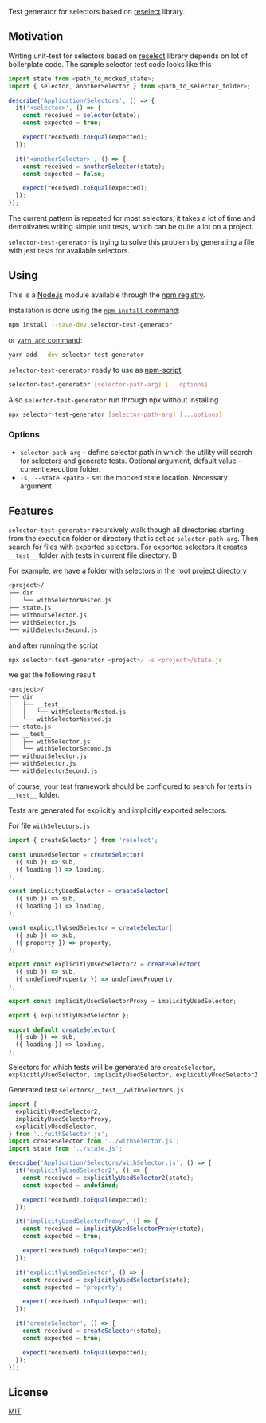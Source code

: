 Test generator for selectors based on [reselect](https://www.npmjs.com/package/reselect) library.

## Motivation

Writing unit-test for selectors based on [reselect](https://www.npmjs.com/package/reselect) library depends on lot of boilerplate code. The sample selector test code looks like this

```js
import state from <path_to_mocked_state>;
import { selector, anotherSelector } from <path_to_selector_folder>;

describe('Application/Selectors', () => {
  it('<selector>', () => {
    const received = selector(state);
    const expected = true;

    expect(received).toEqual(expected);
  });

  it('<anotherSelector>', () => {
    const received = anotherSelector(state);
    const expected = false;

    expect(received).toEqual(expected);
  });
});
```

The current pattern is repeated for most selectors, it takes a lot of time and demotivates writing simple unit tests, which can be quite a lot on a project.

`selector-test-generator` is trying to solve this problem by generating a file with jest tests for available selectors.

## Using

This is a [Node.js](https://nodejs.org/en/) module available through the
[npm registry](https://www.npmjs.com/).

Installation is done using the
[`npm install` command](https://docs.npmjs.com/getting-started/installing-npm-packages-locally):

```bash
npm install --save-dev selector-test-generator
```

or [`yarn add` command](https://yarnpkg.com/lang/en/docs/cli/add/#toc-adding-dependencies):

```bash
yarn add --dev selector-test-generator
```

`selector-test-generator` ready to use as [npm-script](https://docs.npmjs.com/misc/scripts)

```bash
selector-test-generator [selector-path-arg] [...options]
```

Also `selector-test-generator` run through npx without installing

```bash
npx selector-test-generator [selector-path-arg] [...options]
```

### Options

- `selector-path-arg` - define selector path in which the utility will search for selectors and generate tests. Optional argument, default value - current execution folder.
- `-s, --state <path>` - set the mocked state location. Necessary argument

## Features

`selector-test-generator` recursively walk though all directories starting from the execution folder or directory that is set as `selector-path-arg`. Then search for files with exported selectors. For exported selectors it creates `__test__` folder with tests in current file directory. B

For example, we have a folder with selectors in the root project directory

```bash
<project>/
├── dir
│   └── withSelectorNested.js
├── state.js
├── withoutSelector.js
├── withSelector.js
└── withSelectorSecond.js

```

and after running the script

```js
npx selector-test-generator <project>/ -s <project>/state.js
```

we get the following result

```bash
<project>/
├── dir
│   ├── __test__
│   │   └── withSelectorNested.js
│   └── withSelectorNested.js
├── state.js
├── __test__
│   ├── withSelector.js
│   └── withSelectorSecond.js
├── withoutSelector.js
├── withSelector.js
└── withSelectorSecond.js
```

of course, your test framework should be configured to search for tests in `__test__` folder.

Tests are generated for explicitly and implicitly exported selectors.

For file `withSelectors.js`

```js
import { createSelector } from 'reselect';

const unusedSelector = createSelector(
  ({ sub }) => sub,
  ({ loading }) => loading,
);

const implicityUsedSelector = createSelector(
  ({ sub }) => sub,
  ({ loading }) => loading,
);

const explicitlyUsedSelector = createSelector(
  ({ sub }) => sub,
  ({ property }) => property,
);

export const explicitlyUsedSelector2 = createSelector(
  ({ sub }) => sub,
  ({ undefinedProperty }) => undefinedProperty,
);

export const implicityUsedSelectorProxy = implicityUsedSelector;

export { explicitlyUsedSelector };

export default createSelector(
  ({ sub }) => sub,
  ({ loading }) => loading,
);
```

Selectors for which tests will be generated are `createSelector, explicitlyUsedSelector, implicityUsedSelector, explicitlyUsedSelector2`

Generated test `selectors/__test__/withSelectors.js`

```js
import {
  explicitlyUsedSelector2,
  implicityUsedSelectorProxy,
  explicitlyUsedSelector,
} from '../withSelector.js';
import createSelector from '../withSelector.js';
import state from '../state.js';

describe('Application/Selectors/withSelector.js', () => {
  it('explicitlyUsedSelector2', () => {
    const received = explicitlyUsedSelector2(state);
    const expected = undefined;

    expect(received).toEqual(expected);
  });

  it('implicityUsedSelectorProxy', () => {
    const received = implicityUsedSelectorProxy(state);
    const expected = true;

    expect(received).toEqual(expected);
  });

  it('explicitlyUsedSelector', () => {
    const received = explicitlyUsedSelector(state);
    const expected = 'property';

    expect(received).toEqual(expected);
  });

  it('createSelector', () => {
    const received = createSelector(state);
    const expected = true;

    expect(received).toEqual(expected);
  });
});
```

## License

[MIT](LICENSE)
